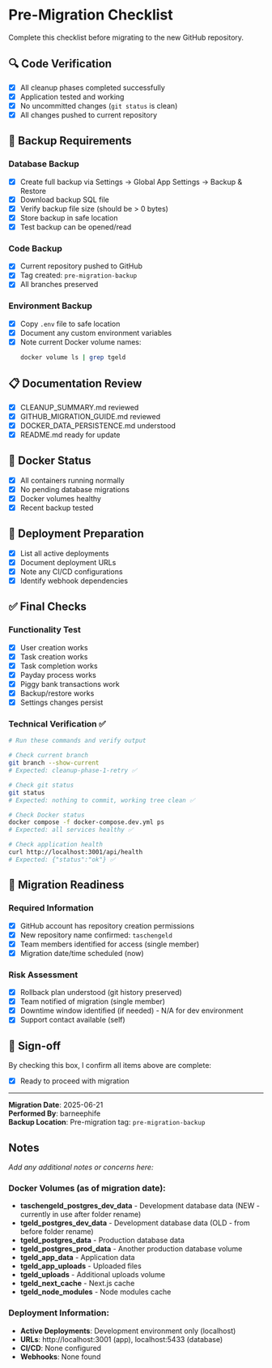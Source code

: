 # Pre-Migration Checklist

Complete this checklist before migrating to the new GitHub repository.

## 🔍 Code Verification

- [x] All cleanup phases completed successfully
- [x] Application tested and working
- [x] No uncommitted changes (`git status` is clean)
- [x] All changes pushed to current repository

## 💾 Backup Requirements

### Database Backup

- [x] Create full backup via Settings → Global App Settings → Backup & Restore
- [x] Download backup SQL file
- [x] Verify backup file size (should be > 0 bytes)
- [x] Store backup in safe location
- [x] Test backup can be opened/read

### Code Backup

- [x] Current repository pushed to GitHub
- [x] Tag created: `pre-migration-backup`
- [x] All branches preserved

### Environment Backup

- [x] Copy `.env` file to safe location
- [x] Document any custom environment variables
- [x] Note current Docker volume names:
  ```bash
  docker volume ls | grep tgeld
  ```

## 📋 Documentation Review

- [x] CLEANUP_SUMMARY.md reviewed
- [x] GITHUB_MIGRATION_GUIDE.md reviewed
- [x] DOCKER_DATA_PERSISTENCE.md understood
- [x] README.md ready for update

## 🐳 Docker Status

- [x] All containers running normally
- [x] No pending database migrations
- [x] Docker volumes healthy
- [x] Recent backup tested

## 🚀 Deployment Preparation

- [x] List all active deployments
- [x] Document deployment URLs
- [x] Note any CI/CD configurations
- [x] Identify webhook dependencies

## ✅ Final Checks

### Functionality Test

- [x] User creation works
- [x] Task creation works
- [x] Task completion works
- [x] Payday process works
- [x] Piggy bank transactions work
- [x] Backup/restore works
- [x] Settings changes persist

### Technical Verification ✅

```bash
# Run these commands and verify output

# Check current branch
git branch --show-current
# Expected: cleanup-phase-1-retry ✅

# Check git status
git status
# Expected: nothing to commit, working tree clean ✅

# Check Docker status
docker compose -f docker-compose.dev.yml ps
# Expected: all services healthy ✅

# Check application health
curl http://localhost:3001/api/health
# Expected: {"status":"ok"} ✅
```

## 🎯 Migration Readiness

### Required Information

- [x] GitHub account has repository creation permissions
- [x] New repository name confirmed: `taschengeld`
- [x] Team members identified for access (single member)
- [x] Migration date/time scheduled (now)

### Risk Assessment

- [x] Rollback plan understood (git history preserved)
- [x] Team notified of migration (single member)
- [x] Downtime window identified (if needed) - N/A for dev environment
- [x] Support contact available (self)

## 📝 Sign-off

By checking this box, I confirm all items above are complete:

- [x] Ready to proceed with migration

---

**Migration Date**: 2025-06-21  
**Performed By**: barneephife  
**Backup Location**: Pre-migration tag: `pre-migration-backup`

## Notes

_Add any additional notes or concerns here:_

### Docker Volumes (as of migration date):

- **taschengeld_postgres_dev_data** - Development database data (NEW - currently in use after folder rename)
- **tgeld_postgres_dev_data** - Development database data (OLD - from before folder rename)
- **tgeld_postgres_data** - Production database data
- **tgeld_postgres_prod_data** - Another production database volume
- **tgeld_app_data** - Application data
- **tgeld_app_uploads** - Uploaded files
- **tgeld_uploads** - Additional uploads volume
- **tgeld_next_cache** - Next.js cache
- **tgeld_node_modules** - Node modules cache

### Deployment Information:

- **Active Deployments**: Development environment only (localhost)
- **URLs**: http://localhost:3001 (app), localhost:5433 (database)
- **CI/CD**: None configured
- **Webhooks**: None found
